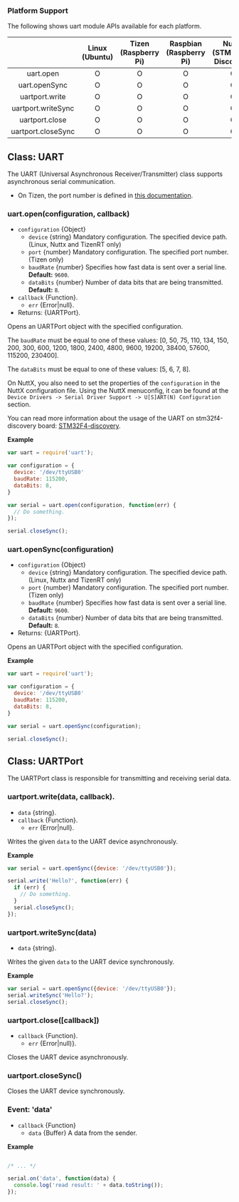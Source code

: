 ### Platform Support

The following shows uart module APIs available for each platform.

|  | Linux<br/>(Ubuntu) | Tizen<br/>(Raspberry Pi) | Raspbian<br/>(Raspberry Pi) | NuttX<br/>(STM32F4-Discovery) | TizenRT<br/>(Artik053) |
| :---: | :---: | :---: | :---: | :---: | :---: |
| uart.open             | O | O | O | O | O |
| uart.openSync         | O | O | O | O | O |
| uartport.write        | O | O | O | O | O |
| uartport.writeSync    | O | O | O | O | O |
| uartport.close        | O | O | O | O | O |
| uartport.closeSync    | O | O | O | O | O |

## Class: UART

The UART (Universal Asynchronous Receiver/Transmitter) class supports asynchronous serial communication.

* On Tizen, the port number is defined in [this documentation](../targets/tizen/SystemIO-Pin-Information-Tizen.md#uart).

### uart.open(configuration, callback)
* `configuration` {Object}
  * `device` {string} Mandatory configuration. The specified device path.(Linux, Nuttx and TizenRT only)
  * `port` {number} Mandatory configuration. The specified port number. (Tizen only)
  * `baudRate` {number} Specifies how fast data is sent over a serial line. **Default:** `9600`.
  * `dataBits` {number} Number of data bits that are being transmitted. **Default:** `8`.
* `callback` {Function}.
  * `err` {Error|null}.
* Returns: {UARTPort}.

Opens an UARTPort object with the specified configuration.

The `baudRate` must be equal to one of these values: [0, 50, 75, 110, 134, 150, 200, 300, 600, 1200, 1800, 2400, 4800, 9600, 19200, 38400, 57600, 115200, 230400].

The `dataBits` must be equal to one of these values: [5, 6, 7, 8].

On NuttX, you also need to set the properties of the `configuration` in the NuttX configuration file. Using the NuttX menuconfig, it can be found at the `Device Drivers -> Serial Driver Support -> U[S]ART(N) Configuration` section.

You can read more information about the usage of the UART on stm32f4-discovery board: [STM32F4-discovery](../targets/nuttx/stm32f4dis/IoT.js-API-Stm32f4dis.md#uart).

**Example**

```js
var uart = require('uart');

var configuration = {
  device: '/dev/ttyUSB0'
  baudRate: 115200,
  dataBits: 8,
}

var serial = uart.open(configuration, function(err) {
  // Do something.
});

serial.closeSync();

```

### uart.openSync(configuration)
* `configuration` {Object}
  * `device` {string} Mandatory configuration. The specified device path. (Linux, Nuttx and TizenRT only)
  * `port` {number} Mandatory configuration. The specified port number. (Tizen only)
  * `baudRate` {number} Specifies how fast data is sent over a serial line. **Default:** `9600`.
  * `dataBits` {number} Number of data bits that are being transmitted. **Default:** `8`.
* Returns: {UARTPort}.

Opens an UARTPort object with the specified configuration.

**Example**

```js
var uart = require('uart');

var configuration = {
  device: '/dev/ttyUSB0'
  baudRate: 115200,
  dataBits: 8,
}

var serial = uart.openSync(configuration);

serial.closeSync();

```

## Class: UARTPort
The UARTPort class is responsible for transmitting and receiving serial data.

### uartport.write(data, callback).
* `data` {string}.
* `callback` {Function}.
  * `err` {Error|null}.

Writes the given `data` to the UART device asynchronously.

**Example**

```js
var serial = uart.openSync({device: '/dev/ttyUSB0'});

serial.write('Hello?', function(err) {
  if (err) {
    // Do something.
  }
  serial.closeSync();
});

```

### uartport.writeSync(data)
* `data` {string}.

Writes the given `data` to the UART device synchronously.

**Example**

```js
var serial = uart.openSync({device: '/dev/ttyUSB0'});
serial.writeSync('Hello?');
serial.closeSync();

```

### uartport.close([callback])
* `callback` {Function}.
  * `err` {Error|null)}.

Closes the UART device asynchronously.

### uartport.closeSync()

Closes the UART device synchronously.

### Event: 'data'
* `callback` {Function}
  * `data` {Buffer} A data from the sender.

**Example**

```js

/* ... */

serial.on('data', function(data) {
  console.log('read result: ' + data.toString());
});

```
